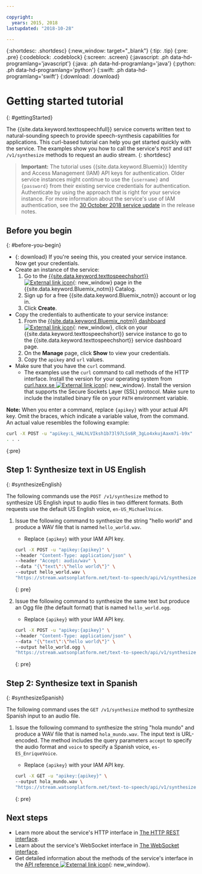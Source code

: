 ```yaml
---

copyright:
  years: 2015, 2018
lastupdated: "2018-10-28"

---
```


{:shortdesc: .shortdesc}
{:new_window: target="_blank"}
{:tip: .tip}
{:pre: .pre}
{:codeblock: .codeblock}
{:screen: .screen}
{:javascript: .ph data-hd-programlang='javascript'}
{:java: .ph data-hd-programlang='java'}
{:python: .ph data-hd-programlang='python'}
{:swift: .ph data-hd-programlang='swift'}
{:download: .download}

# Getting started tutorial
{: #gettingStarted}

The {{site.data.keyword.texttospeechfull}} service converts written text to natural-sounding speech to provide speech-synthesis capabilities for applications. This curl-based tutorial can help you get started quickly with the service. The examples show you how to call the service's `POST` and `GET /v1/synthesize` methods to request an audio stream.
{: shortdesc}

> **Important:** The tutorial uses {{site.data.keyword.Bluemix}} Identity and Access Management (IAM) API keys for authentication. Older service instances might continue to use the `{username}` and `{password}` from their existing service credentials for authentication. Authenticate by using the approach that is right for your service instance. For more information about the service's use of IAM authentication, see the [30 October 2018 service update](/docs/services/text-to-speech/release-notes.html#October2018) in the release notes.

## Before you begin
{: #before-you-begin}

-   {: download} If you're seeing this, you created your service instance. Now get your credentials.
-   Create an instance of the service:
    1.  Go to the [{{site.data.keyword.texttospeechshort}} ![External link icon](../../icons/launch-glyph.svg "External link icon")](https://console.{DomainName}/catalog/services/text-to-speech){: new_window} page in the {{site.data.keyword.Bluemix_notm}} Catalog.
    1.  Sign up for a free {{site.data.keyword.Bluemix_notm}} account or log in.
    1.  Click **Create**.
-   Copy the credentials to authenticate to your service instance:
    1.  From the [{{site.data.keyword.Bluemix_notm}} dashboard ![External link icon](../../icons/launch-glyph.svg "External link icon")](https://console.{DomainName}/dashboard/apps){: new_window}, click on your {{site.data.keyword.texttospeechshort}} service instance to go to the {{site.data.keyword.texttospeechshort}} service dashboard page.
    1.  On the **Manage** page, click **Show** to view your credentials.
    1.  Copy the `apikey` and `url` values.
-   Make sure that you have the `curl` command.
    -   The examples use the `curl` command to call methods of the HTTP interface. Install the version for your operating system from [curl.haxx.se ![External link icon](../../icons/launch-glyph.svg "External link icon")](https://curl.haxx.se/){: new_window}. Install the version that supports the Secure Sockets Layer (SSL) protocol. Make sure to include the installed binary file on your `PATH` environment variable.

**Note:** When you enter a command, replace `{apikey}` with your actual API key. Omit the braces, which indicate a variable value, from the command. An actual value resembles the following example:

```bash
curl -X POST -u "apikey:L_HALhLVIksh1b73l97LSs6R_3gLo4xkujAaxm7i-b9x"
. . .
```
{:pre}

## Step 1: Synthesize text in US English
{: #synthesizeEnglish}

The following commands use the `POST /v1/synthesize` method to synthesize US English input to audio files in two different formats. Both requests use the default US English voice, `en-US_MichaelVoice`.

1.  Issue the following command to synthesize the string "hello world" and produce a WAV file that is named `hello_world.wav`.
    -   Replace `{apikey}` with your IAM API key.

    ```bash
    curl -X POST -u "apikey:{apikey}" \
    --header "Content-Type: application/json" \
    --header "Accept: audio/wav" \
    --data "{\"text\":\"hello world\"}" \
    --output hello_world.wav \
    "https://stream.watsonplatform.net/text-to-speech/api/v1/synthesize"
    ```
    {: pre}

1.  Issue the following command to synthesize the same text but produce an Ogg file (the default format) that is named `hello_world.ogg`.
    -   Replace `{apikey}` with your IAM API key.

    ```bash
    curl -X POST -u "apikey:{apikey}" \
    --header "Content-Type: application/json" \
    --data "{\"text\":\"hello world\"}" \
    --output hello_world.ogg \
    "https://stream.watsonplatform.net/text-to-speech/api/v1/synthesize"
    ```
    {: pre}

## Step 2: Synthesize text in Spanish
{: #synthesizeSpanish}

The following command uses the `GET /v1/synthesize` method to synthesize Spanish input to an audio file.

1.  Issue the following command to synthesize the string "hola mundo" and produce a WAV file that is named `hola_mundo.wav`. The input text is URL-encoded. The method includes the query parameters `accept` to specify the audio format and `voice` to specify a Spanish voice, `es-ES_EnriqueVoice`.
    -   Replace `{apikey}` with your IAM API key.

    ```bash
    curl -X GET -u "apikey:{apikey}" \
    --output hola_mundo.wav \
    "https://stream.watsonplatform.net/text-to-speech/api/v1/synthesize?accept=audio/wav&text=hola%20mundo&voice=es-ES_EnriqueVoice"
    ```
    {: pre}

## Next steps

-   Learn more about the service's HTTP interface in [The HTTP REST interface](/docs/services/text-to-speech/http.html).
-   Learn about the service's WebSocket interface in [The WebSocket interface](/docs/services/text-to-speech/websockets.html).
-   Get detailed information about the methods of the service's interface in the [API reference ![External link icon](../../icons/launch-glyph.svg "External link icon")](https://www.ibm.com/watson/developercloud/text-to-speech/api/v1/){: new_window}.
